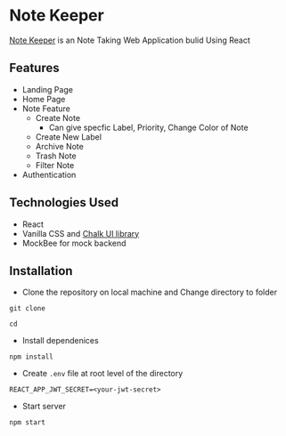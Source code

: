 # Note Keeper

[Note Keeper](https://notekeep-keeper.netlify.app/) is an Note Taking Web Application bulid Using React

## Features

- Landing Page
- Home Page
- Note Feature
  - Create Note
    - Can give specfic Label, Priority, Change Color of Note
  - Create New Label
  - Archive Note
  - Trash Note
  - Filter Note
- Authentication

## Technologies Used

- React
- Vanilla CSS and [Chalk UI library](https://chalkui.netlify.app/)
- MockBee for mock backend

## Installation

- Clone the repository on local machine and Change directory to folder

```
git clone

cd

```

- Install dependenices

```
npm install

```

- Create `.env` file at root level of the directory

```
REACT_APP_JWT_SECRET=<your-jwt-secret>

```

- Start server

```
npm start

```

